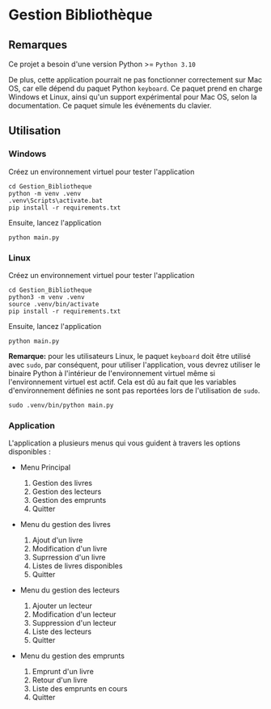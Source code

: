 # Gestion Bibliothèque

## Remarques
Ce projet a besoin d'une version Python >= `Python 3.10`

De plus, cette application pourrait ne pas fonctionner correctement sur Mac OS, car elle dépend du paquet Python `keyboard`. Ce paquet prend en charge Windows et Linux, ainsi qu'un support expérimental pour Mac OS, selon la documentation. Ce paquet simule les événements du clavier.

## Utilisation

### Windows
Créez un environnement virtuel pour tester l'application

```shell
cd Gestion_Bibliotheque
python -m venv .venv
.venv\Scripts\activate.bat
pip install -r requirements.txt
```

Ensuite, lancez l'application

```shell
python main.py
```

### Linux
Créez un environnement virtuel pour tester l'application

```shell
cd Gestion_Bibliotheque
python3 -m venv .venv
source .venv/bin/activate
pip install -r requirements.txt
```

Ensuite, lancez l'application

```shell
python main.py
```

**Remarque:** pour les utilisateurs Linux, le paquet `keyboard` doit être utilisé avec `sudo`, par conséquent, pour utiliser l'application, vous devrez utiliser le binaire Python à l'intérieur de l'environnement virtuel même si l'environnement virtuel est actif. Cela est dû au fait que les variables d'environnement définies ne sont pas reportées lors de l'utilisation de `sudo`.

```shell
sudo .venv/bin/python main.py
```

### Application
L'application a plusieurs menus qui vous guident à travers les options disponibles :

- Menu Principal
  1. Gestion des livres
  1. Gestion des lecteurs
  1. Gestion des emprunts
  1. Quitter

- Menu du gestion des livres
  1. Ajout d'un livre
  1. Modification d'un livre
  1. Suprression d'un livre
  1. Listes de livres disponibles
  1. Quitter

- Menu du gestion des lecteurs
  1. Ajouter un lecteur
  1. Modification d'un lecteur
  1. Suppression d'un lecteur
  1. Liste des lecteurs
  1. Quitter

- Menu du gestion des emprunts
  1. Emprunt d'un livre
  1. Retour d'un livre
  1. Liste des emprunts en cours
  1. Quitter
